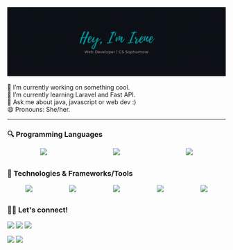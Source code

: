 <img align="justify" alt="Hey there, I'm irene" src="header.gif">

🔭 I’m currently working on something cool. <br/>
🌱 I’m currently learning Laravel and Fast API.<br/>
💬 Ask me about java, javascript or web dev :)<br/>
😄 Pronouns: She/her.<br/>

 <hr />

### :mag: Programming Languages

<div style="display: flex; justify-content: space-around">
    <img height="25" src="https://img.shields.io/badge/java-F2983B.svg?&style=flat&logo=java&logoColor=white" />
    <img height="25" src="https://img.shields.io/badge/javascript-EDD730.svg?&style=flat&logo=javascript&logoColor=white" />
    <img height="25" src="https://img.shields.io/badge/python-376FA0.svg?&style=flat&logo=python&logoColor=white" />
<!--     <img height="25" src="https://img.shields.io/badge/php-7377AE.svg?&style=flat&logo=php&logoColor=white" />
    <img height="25" src="https://img.shields.io/badge/C-darkblue.svg?&style=flat&logo=c&logoColor=white" /> -->
</div>

### :wrench: Technologies & Frameworks/Tools

<div style="display: flex; justify-content: space-around">
    <img height="25" src="https://img.shields.io/badge/linux-grey.svg?&style=flat&logo=linux&logoColor=white" />
    <img height="25" src="https://img.shields.io/badge/svelte-EB453D.svg?&style=flat&logo=svelte&logoColor=white" />
    <img height="25" src="https://img.shields.io/badge/react-5ED3F3.svg?&style=flat&logo=react&logoColor=white" />
    <img height="25" src="https://img.shields.io/badge/django-112D1F.svg?&style=flat&logo=django&logoColor=white" />
    <img height="25" src="https://img.shields.io/badge/flutter-41B0EF.svg?&style=flat&logo=flutter&logoColor=white" /> 
</div>

### :woman_technologist: Let's connect!

[<img height="25" src = "https://img.shields.io/badge/gmail-white?&style=flat&logo=gmail&logoColor=c14438">][gmail]
[<img height="25" src="https://img.shields.io/badge/linkedin-white.svg?style=flat&logo=linkedin&logoColor=blue" />][linkedin]
[<img height="25" src="https://img.shields.io/badge/twitter-white.svg?style=flat&logo=twitter&logoColor=blue" />][twitter]
<br />


<div style="display: inline-block;">
    <img src="https://github-readme-stats-drab-iota.vercel.app/api?username=irenekurien&count_private=true&show_icons=true&layout=compact&hide_border=true&theme=dark&bg_color=0D1117" height="180px" />
<!--  <img alt="Irene's Language Stats" src="https://github-readme-stats.vercel.app/api/top-langs/?username=irenekurien&langs_count=10&hide=python,dart&count_private=true&show_icons=true&layout=compact&hide_border=true&theme=dark&bg_color=0D1117" />  -->
 <img src="https://github-readme-streak-stats.herokuapp.com?user=irenekurien&theme=dark&hide_border=true&background=0D1117&ring=42979D&sideLabels=42979D" />
 

</div>
</details>

[linkedin]: https://www.linkedin.com/in/ireneanna/
[gmail]: mailto:irenekurien01@gmail.com
[twitter]: https://twitter.com/knowirene/
